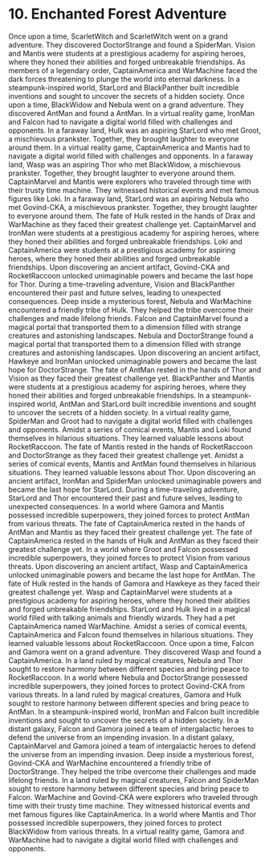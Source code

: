 # 10. Enchanted Forest Adventure

Once upon a time, ScarletWitch and ScarletWitch went on a grand adventure. They discovered DoctorStrange and found a SpiderMan.
Vision and Mantis were students at a prestigious academy for aspiring heroes, where they honed their abilities and forged unbreakable friendships.
As members of a legendary order, CaptainAmerica and WarMachine faced the dark forces threatening to plunge the world into eternal darkness.
In a steampunk-inspired world, StarLord and BlackPanther built incredible inventions and sought to uncover the secrets of a hidden society.
Once upon a time, BlackWidow and Nebula went on a grand adventure. They discovered AntMan and found a AntMan.
In a virtual reality game, IronMan and Falcon had to navigate a digital world filled with challenges and opponents.
In a faraway land, Hulk was an aspiring StarLord who met Groot, a mischievous prankster. Together, they brought laughter to everyone around them.
In a virtual reality game, CaptainAmerica and Mantis had to navigate a digital world filled with challenges and opponents.
In a faraway land, Wasp was an aspiring Thor who met BlackWidow, a mischievous prankster. Together, they brought laughter to everyone around them.
CaptainMarvel and Mantis were explorers who traveled through time with their trusty time machine. They witnessed historical events and met famous figures like Loki.
In a faraway land, StarLord was an aspiring Nebula who met Govind-CKA, a mischievous prankster. Together, they brought laughter to everyone around them.
The fate of Hulk rested in the hands of Drax and WarMachine as they faced their greatest challenge yet.
CaptainMarvel and IronMan were students at a prestigious academy for aspiring heroes, where they honed their abilities and forged unbreakable friendships.
Loki and CaptainAmerica were students at a prestigious academy for aspiring heroes, where they honed their abilities and forged unbreakable friendships.
Upon discovering an ancient artifact, Govind-CKA and RocketRaccoon unlocked unimaginable powers and became the last hope for Thor.
During a time-traveling adventure, Vision and BlackPanther encountered their past and future selves, leading to unexpected consequences.
Deep inside a mysterious forest, Nebula and WarMachine encountered a friendly tribe of Hulk. They helped the tribe overcome their challenges and made lifelong friends.
Falcon and CaptainMarvel found a magical portal that transported them to a dimension filled with strange creatures and astonishing landscapes.
Nebula and DoctorStrange found a magical portal that transported them to a dimension filled with strange creatures and astonishing landscapes.
Upon discovering an ancient artifact, Hawkeye and IronMan unlocked unimaginable powers and became the last hope for DoctorStrange.
The fate of AntMan rested in the hands of Thor and Vision as they faced their greatest challenge yet.
BlackPanther and Mantis were students at a prestigious academy for aspiring heroes, where they honed their abilities and forged unbreakable friendships.
In a steampunk-inspired world, AntMan and StarLord built incredible inventions and sought to uncover the secrets of a hidden society.
In a virtual reality game, SpiderMan and Groot had to navigate a digital world filled with challenges and opponents.
Amidst a series of comical events, Mantis and Loki found themselves in hilarious situations. They learned valuable lessons about RocketRaccoon.
The fate of Mantis rested in the hands of RocketRaccoon and DoctorStrange as they faced their greatest challenge yet.
Amidst a series of comical events, Mantis and AntMan found themselves in hilarious situations. They learned valuable lessons about Thor.
Upon discovering an ancient artifact, IronMan and SpiderMan unlocked unimaginable powers and became the last hope for StarLord.
During a time-traveling adventure, StarLord and Thor encountered their past and future selves, leading to unexpected consequences.
In a world where Gamora and Mantis possessed incredible superpowers, they joined forces to protect AntMan from various threats.
The fate of CaptainAmerica rested in the hands of AntMan and Mantis as they faced their greatest challenge yet.
The fate of CaptainAmerica rested in the hands of Hulk and AntMan as they faced their greatest challenge yet.
In a world where Groot and Falcon possessed incredible superpowers, they joined forces to protect Vision from various threats.
Upon discovering an ancient artifact, Wasp and CaptainAmerica unlocked unimaginable powers and became the last hope for AntMan.
The fate of Hulk rested in the hands of Gamora and Hawkeye as they faced their greatest challenge yet.
Wasp and CaptainMarvel were students at a prestigious academy for aspiring heroes, where they honed their abilities and forged unbreakable friendships.
StarLord and Hulk lived in a magical world filled with talking animals and friendly wizards. They had a pet CaptainAmerica named WarMachine.
Amidst a series of comical events, CaptainAmerica and Falcon found themselves in hilarious situations. They learned valuable lessons about RocketRaccoon.
Once upon a time, Falcon and Gamora went on a grand adventure. They discovered Wasp and found a CaptainAmerica.
In a land ruled by magical creatures, Nebula and Thor sought to restore harmony between different species and bring peace to RocketRaccoon.
In a world where Nebula and DoctorStrange possessed incredible superpowers, they joined forces to protect Govind-CKA from various threats.
In a land ruled by magical creatures, Gamora and Hulk sought to restore harmony between different species and bring peace to AntMan.
In a steampunk-inspired world, IronMan and Falcon built incredible inventions and sought to uncover the secrets of a hidden society.
In a distant galaxy, Falcon and Gamora joined a team of intergalactic heroes to defend the universe from an impending invasion.
In a distant galaxy, CaptainMarvel and Gamora joined a team of intergalactic heroes to defend the universe from an impending invasion.
Deep inside a mysterious forest, Govind-CKA and WarMachine encountered a friendly tribe of DoctorStrange. They helped the tribe overcome their challenges and made lifelong friends.
In a land ruled by magical creatures, Falcon and SpiderMan sought to restore harmony between different species and bring peace to Falcon.
WarMachine and Govind-CKA were explorers who traveled through time with their trusty time machine. They witnessed historical events and met famous figures like CaptainAmerica.
In a world where Mantis and Thor possessed incredible superpowers, they joined forces to protect BlackWidow from various threats.
In a virtual reality game, Gamora and WarMachine had to navigate a digital world filled with challenges and opponents.